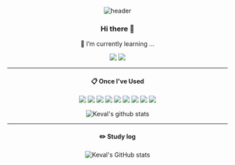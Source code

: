<div align="center">
 
<!--
**alstn1339/alstn1339** is a ✨ _special_ ✨ repository because its `README.md` (this file) appears on your GitHub profile.

Here are some ideas to get you started:

- 🔭 I’m currently working on ...
- 🌱 I’m currently learning ...
- 👯 I’m looking to collaborate on ...
- 🤔 I’m looking for help with ...
- 💬 Ask me about ...
- 📫 How to reach me: ...
- 😄 Pronouns: ...
- ⚡ Fun fact: ...
-->

![header](https://capsule-render.vercel.app/api?type=waving&text=Keval&color=00ff7b)

### Hi there 👋

🌱 I’m currently learning ...
<div>
 <a href="https://kevalsil.com/" target="_blank"><img src="https://img.shields.io/badge/My Homepage-000000?style=flat&logo=googlehome&logoColor=ffffff"/></a>
 <a><img src="https://img.shields.io/badge/alstn1339@gmail.com-F34538?style=flat&logo=gmail&logoColor=ffffff"/></a>
</div>

-----
####  :clipboard: Once I've Used

<div>
 <img src="https://img.shields.io/badge/html5-E34F26?style=flat-square&logo=html5&logoColor=white">
 <img src="https://img.shields.io/badge/css-1572B6?style=flat-square&logo=css3&logoColor=white">
 <img src="https://img.shields.io/badge/javascript-F7DF1E?style=flat-square&logo=javascript&logoColor=black">
 <img src="https://img.shields.io/badge/python-3776AB?style=flat-square&logo=python&logoColor=white">
 <img src="https://img.shields.io/badge/mysql-4479A1?style=flat-square&logo=mysql&logoColor=white">
 <img src="https://img.shields.io/badge/java-007396?style=flat-square&logo=java&logoColor=white"> 
 <img src="https://img.shields.io/badge/c++-00599C?style=flat-square&logo=c%2B%2B&logoColor=white">
 <img src="https://img.shields.io/badge/github-181717?style=flat-square&logo=github&logoColor=white">
 <img src="https://img.shields.io/badge/git-F05032?style=flat-square&logo=git&logoColor=white">
</div>

![Keval's github stats](https://github-readme-stats.vercel.app/api/top-langs/?username=kevalsil&show_icons=true&hide_border=true&title_color=00ff7b&icon_color=004386&layout=compact&theme=dark)

-----
#### :pencil2: Study log

![Keval's GitHub stats](https://github-readme-stats.vercel.app/api?username=kevalsil&show_icons=true&title_color=00ff7b&theme=radical)

</div>

